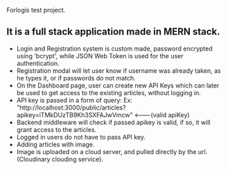 Forlogis test project.
## It is a full stack application made in MERN stack.
- Login and Registration system is custom made, password encrypted using 'bcrypt', while JSON Web Token is used
for the user authentication.
- Registration modal will let user know if username was already taken, as he types it, or if passwords do not match.
- On the Dashboard page, user can create new API Keys which can later be used to get access to the existing articles, without logging in.
- API key is passed in a form of query: Ex: "http://localhost:3000/public/articles?apikey=iTMkDUzTB9Kh3SXFAJwVmcw" <---(valid apiKey)
- Backend middleware will check if passed apikey is valid, if so, it will grant access to the articles.
- Logged in users do not have to pass API key.
- Adding articles with image.
- Image is uploaded on a cloud server, and pulled directly by the url. (Cloudinary clouding service).
